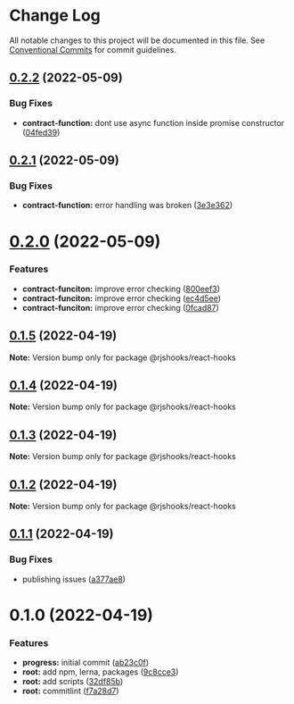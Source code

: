 # Change Log

All notable changes to this project will be documented in this file.
See [Conventional Commits](https://conventionalcommits.org) for commit guidelines.

## [0.2.2](https://github.com/hiddentao/react-hooks/compare/v0.2.1...v0.2.2) (2022-05-09)


### Bug Fixes

* **contract-function:** dont use async function inside promise constructor ([04fed39](https://github.com/hiddentao/react-hooks/commit/04fed3998b0485fff92b9b96c8cc3f97976d6ff6))





## [0.2.1](https://github.com/hiddentao/react-hooks/compare/v0.2.0...v0.2.1) (2022-05-09)


### Bug Fixes

* **contract-function:** error handling was broken ([3e3e362](https://github.com/hiddentao/react-hooks/commit/3e3e362d4ee406460db2e04c2e44d32c721361ca))





# [0.2.0](https://github.com/hiddentao/react-hooks/compare/v0.1.5...v0.2.0) (2022-05-09)


### Features

* **contract-funciton:** improve error checking ([800eef3](https://github.com/hiddentao/react-hooks/commit/800eef315843bd21eb7527e8f327c07a2f3588bd))
* **contract-funciton:** improve error checking ([ec4d5ee](https://github.com/hiddentao/react-hooks/commit/ec4d5ee8e135398c7fe516d7d82ffae9954ebc4b))
* **contract-funciton:** improve error checking ([0fcad87](https://github.com/hiddentao/react-hooks/commit/0fcad87641cdb405c8d063a7ac6fb52dd4f1a727))





## [0.1.5](https://github.com/hiddentao/react-hooks/compare/v0.1.4...v0.1.5) (2022-04-19)

**Note:** Version bump only for package @rjshooks/react-hooks





## [0.1.4](https://github.com/hiddentao/react-hooks/compare/v0.1.3...v0.1.4) (2022-04-19)

**Note:** Version bump only for package @rjshooks/react-hooks





## [0.1.3](https://github.com/hiddentao/react-hooks/compare/v0.1.2...v0.1.3) (2022-04-19)

**Note:** Version bump only for package @rjshooks/react-hooks





## [0.1.2](https://github.com/hiddentao/react-hooks/compare/v0.1.1...v0.1.2) (2022-04-19)

**Note:** Version bump only for package @rjshooks/react-hooks





## [0.1.1](https://github.com/hiddentao/react-hooks/compare/v0.1.0...v0.1.1) (2022-04-19)


### Bug Fixes

* publishing issues ([a377ae8](https://github.com/hiddentao/react-hooks/commit/a377ae80512c62ea89d490820ca8717eb7b11f4d))





# 0.1.0 (2022-04-19)


### Features

* **progress:** initial commit ([ab23c0f](https://github.com/hiddentao/react-hooks/commit/ab23c0fe25a945056fcdfac8676ab4a95c459b9f))
* **root:** add npm, lerna, packages ([9c8cce3](https://github.com/hiddentao/react-hooks/commit/9c8cce36009c0f771b3451de1725843e0a59cf41))
* **root:** add scripts ([32df85b](https://github.com/hiddentao/react-hooks/commit/32df85b0ec846f250680795077f2f339a7aa8d1d))
* **root:** commitlint ([f7a28d7](https://github.com/hiddentao/react-hooks/commit/f7a28d78075e3052316f5aadab879e597a663a53))
